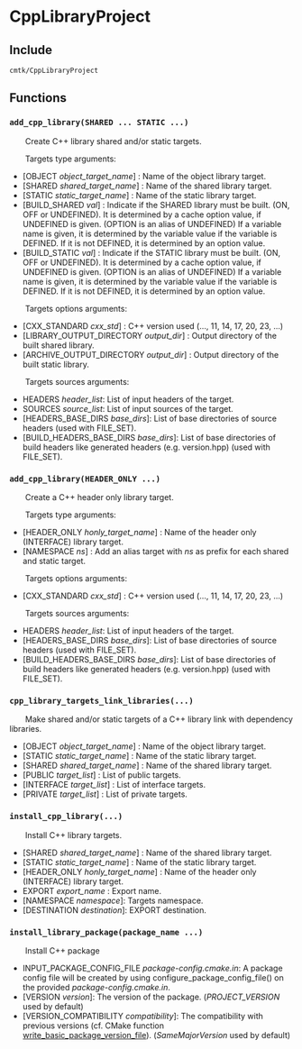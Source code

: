 
# CppLibraryProject

## Include
`cmtk/CppLibraryProject`

## Functions
### `add_cpp_library(SHARED ... STATIC ...)`

&ensp;&ensp;&ensp;&ensp;Create C++ library shared and/or static targets.

&ensp;&ensp;&ensp;&ensp;Targets type arguments:
- [OBJECT *object_target_name*] : Name of the object library target.
- [SHARED *shared_target_name*] : Name of the shared library target.
- [STATIC *static_target_name*] : Name of the static library target.
- [BUILD_SHARED *val*] : Indicate if the SHARED library must be built. (ON, OFF or UNDEFINED).
It is determined by a cache option value, if UNDEFINED is given. (OPTION is an alias of UNDEFINED)
If a variable name is given, it is determined by the variable value if the variable is DEFINED.
If it is not DEFINED, it is determined by an option value.
- [BUILD_STATIC *val*] : Indicate if the STATIC library must be built. (ON, OFF or UNDEFINED).
It is determined by a cache option value, if UNDEFINED is given. (OPTION is an alias of UNDEFINED)
If a variable name is given, it is determined by the variable value if the variable is DEFINED.
If it is not DEFINED, it is determined by an option value.

&ensp;&ensp;&ensp;&ensp;Targets options arguments:
- [CXX_STANDARD *cxx_std*] : 	C++ version used (..., 11, 14, 17, 20, 23, ...)
- [LIBRARY_OUTPUT_DIRECTORY *output_dir*] : 	Output directory of the built shared library.
- [ARCHIVE_OUTPUT_DIRECTORY *output_dir*] : 	Output directory of the built static library.

&ensp;&ensp;&ensp;&ensp;Targets sources arguments:
- HEADERS *header_list*: 	List of input headers of the target.
- SOURCES *source_list*: 	List of input sources of the target.
- [HEADERS_BASE_DIRS *base_dirs*]:  List of base directories of source headers (used with FILE_SET).
- [BUILD_HEADERS_BASE_DIRS *base_dirs*]:  List of base directories of build headers like generated headers (e.g. version.hpp) (used with FILE_SET).

### `add_cpp_library(HEADER_ONLY ...)`

&ensp;&ensp;&ensp;&ensp;Create a C++ header only library target.

&ensp;&ensp;&ensp;&ensp;Targets type arguments:
- [HEADER_ONLY *honly_target_name*] : Name of the header only (INTERFACE) library target.
- [NAMESPACE *ns*] : Add an alias target with *ns* as prefix for each shared and static target.

&ensp;&ensp;&ensp;&ensp;Targets options arguments:
- [CXX_STANDARD *cxx_std*] : 	C++ version used (..., 11, 14, 17, 20, 23, ...)

&ensp;&ensp;&ensp;&ensp;Targets sources arguments:
- HEADERS *header_list*: 	List of input headers of the target.
- [HEADERS_BASE_DIRS *base_dirs*]:  List of base directories of source headers (used with FILE_SET).
- [BUILD_HEADERS_BASE_DIRS *base_dirs*]:  List of base directories of build headers like generated headers (e.g. version.hpp) (used with FILE_SET).

### `cpp_library_targets_link_libraries(...)`

&ensp;&ensp;&ensp;&ensp;Make shared and/or static targets of a C++ library link with dependency libraries.

- [OBJECT *object_target_name*] : 	Name of the object library target.
- [STATIC *static_target_name*] : 	Name of the static library target.
- [SHARED *shared_target_name*] : 	Name of the shared library target.
- [PUBLIC *target_list*] : 	List of public targets.
- [INTERFACE *target_list*] : 	List of interface targets.
- [PRIVATE *target_list*] : 	List of private targets.

### `install_cpp_library(...)`

&ensp;&ensp;&ensp;&ensp;Install C++ library targets.
- [SHARED *shared_target_name*] : Name of the shared library target.
- [STATIC *static_target_name*] : Name of the static library target.
- [HEADER_ONLY *honly_target_name*] : Name of the header only (INTERFACE) library target.
- EXPORT *export_name* : 	Export name.
- [NAMESPACE *namespace*]: 	Targets namespace.
- [DESTINATION *destination*]: EXPORT destination.

### `install_library_package(package_name ...)`

&ensp;&ensp;&ensp;&ensp;Install C++ package

- INPUT_PACKAGE_CONFIG_FILE *package-config.cmake.in*: 	A package config file will be created by using configure_package_config_file() on the provided *package-config.cmake.in*.
- [VERSION *version*]: 	The version of the package. (*PROJECT_VERSION* used by default)
- [VERSION_COMPATIBILITY *compatibility*]: 	The compatibility with previous versions (cf. CMake function [write_basic_package_version_file](https://cmake.org/cmake/help/latest/module/CMakePackageConfigHelpers.html#command:write_basic_package_version_file)). (*SameMajorVersion* used by default)

